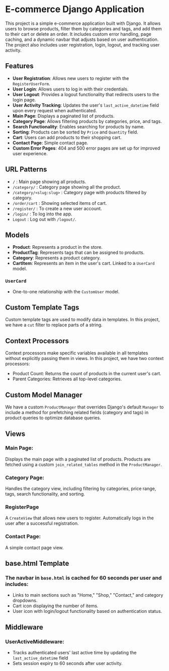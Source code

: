 # E-commerce Django Application

This project is a simple e-commerce application built with Django. It allows users to browse products, filter them by categories and tags, and add them to their cart or delete an order. It includes custom error handling, page caching, and a dynamic navbar that adjusts based on user authentication. The project also includes  user registration, login, logout, and tracking user activity.

## Features
- **User Registration**:  Allows new users to register with the `RegisterUserForm`.
- **User Login**: Allows users to log in with their credentials.
- **User Logout**: Provides a logout functionality that redirects users to the login page.
- **User Activity Tracking**: Updates the user's `last_active_datetime` field upon every request when authenticated.
- **Main Page**: Displays a paginated list of products.
- **Category Page**: Allows filtering products by categories, price, and tags.
- **Search Functionality**: Enables searching for products by name.
- **Sorting**: Products can be sorted by `Price` and `Quantity` field.
- **Cart**: Users can add products to their shopping cart.
- **Contact Page**: Simple contact page.
- **Custom Error Pages**:  404 and 500 error pages are set up for improved user experience.


## URL Patterns

- `/` : Main page showing all products.
- `/category/` : Category page showing all the product.
- `/category/<slug:slug>` : Category page with products filtered by category.
- `/order/cart` : Showing selected items of cart.
- `/register/` : To create a new user account.
- `/login/` :  To log into the app.
- `Logout` : Log out with `/logout/`.


## Models

- **Product**: Represents a product in the store.
- **ProductTag**: Represents tags that can be assigned to products.
- **Category**: Represents a product category.
- **CartItem**: Represents an item in the user's cart. Linked to a `UserCard` model.

### `UserCard`
- One-to-one relationship with the `CustomUser` model.

## Custom Template Tags
Custom template tags are used to modify data in templates. In this project, we have a `cut` filter to replace parts of a string.

## Context Processors
Context processors make specific variables available in all templates without explicitly passing them in views. In this project, we have two context processors:

- Product Count: Returns the count of products in the current user's cart.
- Parent Categories: Retrieves all top-level categories.

## Custom Model Manager
We have a custom `ProductManager` that overrides Django's default `Manager` to include a method for prefetching related fields (category and tags) in product queries to optimize database queries.

## Views

### Main Page:
Displays the main page with a paginated list of products. Products are fetched using a custom `join_related_tables` method in the `ProductManager`.

### Category Page:
Handles the category view, including filtering by categories, price range, tags, search functionality, and sorting.

### RegisterPage
A `CreateView` that allows new users to register. Automatically logs in the user after a successful registration.

### Contact Page:
A simple contact page view.


## base.html Template

### The navbar in `base.html` is cached for 60 seconds per user and includes:

- Links to main sections such as "Home," "Shop," "Contact," and category dropdowns.
- Cart icon displaying the number of items.
- User icon with login/logout functionality based on authentication status.

## Middleware

### UserActiveMiddleware:
 
- Tracks authenticated users' last active time by updating the `last_active_datetime` field
- Sets session expiry to 60 seconds after user activity.